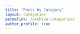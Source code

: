 ```yaml
---
title: "Posts by Category"
layout: categories
permalink: /archive-categories/
author_profile: true
---
```

